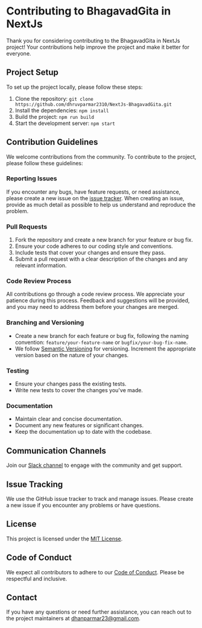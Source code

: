 # Contributing to BhagavadGita in NextJs

Thank you for considering contributing to the BhagavadGita in NextJs project! Your contributions help improve the project and make it better for everyone.

## Project Setup

To set up the project locally, please follow these steps:

1. Clone the repository: `git clone https://github.com/dhruvparmar2310/NextJs-BhagavadGita.git`
2. Install the dependencies: `npm install`
3. Build the project: `npm run build`
4. Start the development server: `npm start`

## Contribution Guidelines

We welcome contributions from the community. To contribute to the project, please follow these guidelines:

### Reporting Issues

If you encounter any bugs, have feature requests, or need assistance, please create a new issue on the [issue tracker](https://github.com/dhruvparmar2310/NextJs-BhagavadGita/issues). When creating an issue, provide as much detail as possible to help us understand and reproduce the problem.

### Pull Requests

1. Fork the repository and create a new branch for your feature or bug fix.
2. Ensure your code adheres to our coding style and conventions.
3. Include tests that cover your changes and ensure they pass.
4. Submit a pull request with a clear description of the changes and any relevant information.

### Code Review Process

All contributions go through a code review process. We appreciate your patience during this process. Feedback and suggestions will be provided, and you may need to address them before your changes are merged.

### Branching and Versioning

- Create a new branch for each feature or bug fix, following the naming convention: `feature/your-feature-name` or `bugfix/your-bug-fix-name`.
- We follow [Semantic Versioning](https://semver.org/) for versioning. Increment the appropriate version based on the nature of your changes.

### Testing

- Ensure your changes pass the existing tests.
- Write new tests to cover the changes you've made.

### Documentation

- Maintain clear and concise documentation.
- Document any new features or significant changes.
- Keep the documentation up to date with the codebase.

## Communication Channels

Join our [Slack channel](https://slack.example.com) to engage with the community and get support.

## Issue Tracking

We use the GitHub issue tracker to track and manage issues. Please create a new issue if you encounter any problems or have questions.

## License

This project is licensed under the [MIT License](LICENSE).

## Code of Conduct

We expect all contributors to adhere to our [Code of Conduct](CODE_OF_CONDUCT.md). Please be respectful and inclusive.

## Contact

If you have any questions or need further assistance, you can reach out to the project maintainers at [dhanparmar23@gmail.com](mailto:dhanparmar23@gmail.com).
